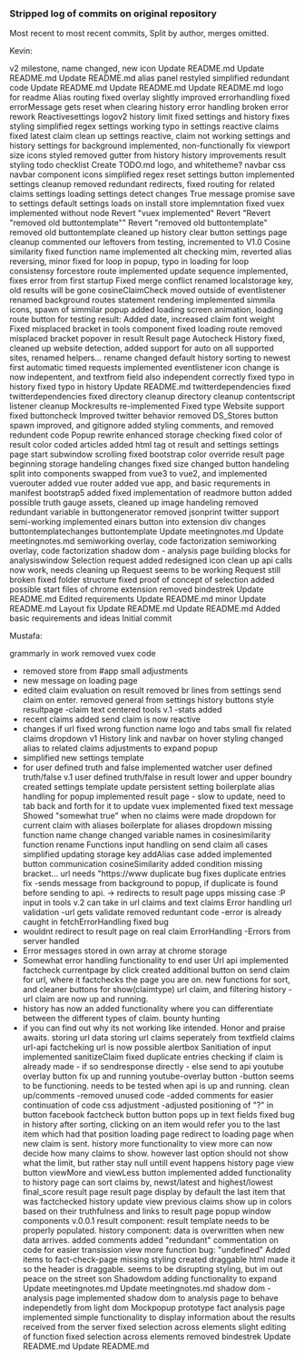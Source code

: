 ### Stripped log of commits on original repository
Most recent to most recent commits, Split by author, merges omitted.

Kevin:

v2 milestone, name changed, new icon
Update README.md
Update README.md
Update README.md
alias panel restyled
simplified redundant code
Update README.md
Update README.md
Update README.md
logo for readme
Alias routing fixed
overlay slightly improved
errorhandling fixed
errorMessage gets reset when clearing history
error handling broken
error rework
Reactivesettings
logov2
history limit fixed
settings and history fixes
styling
simplified regex
settings working
typo in settings
reactive claims fixed
latest claim clean up
settings reactive, claim not working
settings and history
settings for background implemented, non-functionally
fix viewport size
icons styled
removed gutter from history
history improvements
result styling
todo checklist
Create TODO.md
logo, and whitetheme?
navbar css
navbar component
icons
simplified regex
reset settings button implemented
settings cleanup
removed redundant redirects, fixed routing for related claims
settings loading
settings detect changes
True message promise
save to settings
default settings loads on install
store implemntation fixed
vuex implemented without node
Revert "vuex implemented"
Revert "Revert "removed old buttontemplate""
Revert "removed old buttontemplate"
removed old buttontemplate
cleaned up history clear button
settings page cleanup
commented our leftovers from testing, incremented to V1.0
Cosine similarity
fixed function name
implemented alt checking mim, reverted alias reversing, minor
fixed for loop in popup, typo in loading
for loop consistensy
forcestore route implemented
update sequence implemented, fixes error from first startup
Fixed merge conflict
renamed localstorage key, old results will be gone
cosineClaimCheck moved outside of eventlistener
renamed background routes
statement rendering implemented
simmila icons, spawn of simmilar popup
added loading screen animation, loading route button for testing
result: Added date, increased claim font weight
Fixed misplaced bracket in tools component
fixed loading route
removed misplaced bracket
popover in result
Result page
Autocheck
History fixed, cleaned up website detection, added support for auto on all supported sites, renamed helpers...
rename
changed default history sorting to newest first
automatic timed requests implemented
eventlistener
icon change is now indepentent, and textfrom field also independent correctly
fixed typo in history
fixed typo in history
Update README.md
twitterdependencies fixed
twitterdependencies fixed
directory cleanup
directory cleanup
contentscript listener cleanup
Mockresults re-implemented
Fixed type
Website support
fixed buttoncheck
Improved twitter behavior
removed DS_Stores
button spawn improved, and gitignore added
styling
comments, and removed redundent code
Popup rewrite
enhanced storage checking
fixed color of result
color coded articles
added html tag ot result and settings
settings page start
subwindow scrolling
fixed bootstrap
color override
result page beginning
storage handeling changes
fixed size
changed button handeling
split into components
swapped from vue3 to vue2, and implemented vuerouter
added vue router
added vue app, and basic requrements in manifest
bootstrap5 added
fixed implementation of readmore button
added possible truth gauge assets, cleaned up image handeling
removed redundant variable in buttongenerator
removed jsonprint
twitter support semi-working
implemented einars button into extension
div changes
buttontemplatechanges
buttontemplate
Update meetingnotes.md
Update meetingnotes.md
semiworking overlay, code factorization
semiworking overlay, code factorization
shadow dom - analysis page
building blocks for analysiswindow
Selection request
added redesigned icon
clean up
api calls now work, needs cleaning up
Request seems to be working
Request still broken
fixed folder structure
fixed proof of concept of selection
added possible start files of chrome extension
removed bindestrek
Update README.md
Edited requirements
Update README.md
minor
Update README.md
Layout fix
Update README.md
Update README.md
Added basic requirements and ideas
Initial commit


Mustafa:

grammarly in work
removed vuex code
- removed store from #app
small adjustments
- new message on loading page
- edited claim evaluation on result
removed br lines from settings
send claim on enter. removed general from settings
history buttons style
resultpage
-claim text centered
tools v.1
-stats added
- recent claims added
send claim is now reactive
- changes if url
fixed wrong function name
logo and tabs small fix
related claims dropdown v1
History link and navbar on hover styling
changed alias to related claims
adjustments to expand popup
- simplified
new settings template
- for user defined truth and false
implemented watcher
user defined truth/false v.1
user defined truth/false in result
lower and upper boundry created
settings template update
persistent setting boilerplate
alias handling for popup implemented
result page - slow to update, need to tab back and forth for it to update
vuex implemented
fixed text message
Showed "somewhat true" when no claims were made
dropdown for current claim with aliases
boilerplate for aliases dropdown
missing function name change
changed variable names in cosinesimilarity function
rename Functions
input handling on send claim
all cases simplified
updating storage key
addAlias case added
implemented button communication
cosineSimilarity
added condition
missing bracket...
url needs "https://www
duplicate bug fixes
duplicate entries fix
-sends message from background to popup, if duplicate is found before sending to api. -> redirects to result page
upps missing case
:P
input in tools v.2
can take in url claims and text claims
Error handling
url validation
-url gets validate
removed reduntant code
-error is already caught in fetchErrorHandling
fixed bug
- wouldnt redirect to result page on real claim
ErrorHandling
-Errors from server handled
- Error messages stored in own array at chrome storage
- Somewhat error handling functionality to end user
Url api
implemented factcheck currentpage by click
created additional button on send claim for url, where it factchecks the page you are on.
new functions for sort, and cleaner buttons for show(claimtype)
url claim, and filtering history
-url claim are now up and running.
- history has now an added functionality where you can differentiate between the different types of claim.
bounty hunting
- if you can find out why its not working like intended. Honor and praise awaits.
storing url data
storing url claims seperately from textfield claims
url-api
factcheking url is now possible
alertbox
Sanitiation of input
implemented sanitizeClaim
fixed duplicate entries
checking if claim is already made - if so sendresponse directly - else send to api
youtube overlay button fix
up and running
youtube-overlay button
-button seems to be functioning. needs to be tested when api is up and running.
clean up/comments
-removed unused code
-added comments for easier continuation of code
css adjustment
-adjusted positioning of "?" in button
facebook factcheck button
button pops up in text fields
fixed bug in history
after sorting, clicking on an item would refer you to the last item which had that position
loading page
redirect to loading page when new claim is sent.
history more functionality to view more
can now decide how many claims to show. however last option should not show what the limit, but rather stay null untill event happens
history page view button
viewMore and viewLess button implemented
added functionality to history page
can sort claims by, newst/latest and highest/lowest final_score
result page
result page display by default the last item that was factchecked
history update view
previous claims show up in colors based on their truthfulness and links to result page
popup window components v.0.0.1
result component: result template needs to be properly populated.
history component: data is overwritten when new data arrives.
added comments
added "redundant" commentation on code for easier transission
view more function
bug: "undefined"
Added items to fact-check-page
missing styling
created draggable html
made it so the header is draggable. seems to be disrupting styling, but im out peace on the street son
Shadowdom
adding functionality to expand
Update meetingnotes.md
Update meetingnotes.md
shadow dom - analysis page
implemented shadow dom to analysis page to behave independetly from light dom
Mockpopup
prototype fact analysis page
implemented simple functionality to display information about the results received from the server
fixed selection across elements
slight editing of function
fixed selection across elements
removed bindestrek
Update README.md
Update README.md


